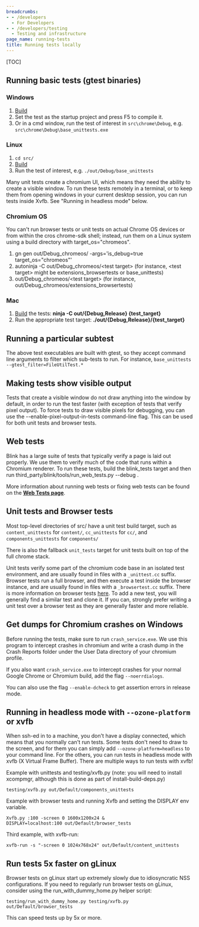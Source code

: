 ```yaml
---
breadcrumbs:
- - /developers
  - For Developers
- - /developers/testing
  - Testing and infrastructure
page_name: running-tests
title: Running tests locally
---
```


[TOC]

## Running basic tests (gtest binaries)

### Windows

1.  [Build](https://chromium.googlesource.com/chromium/src/+/HEAD/docs/windows_build_instructions.md)
2.  Set the test as the startup project and press F5 to compile it.
3.  Or in a cmd window, run the test of interest in `src\chrome\Debug`,
            e.g. `src\chrome\Debug\base_unittests.exe`

### Linux

1.  `cd src/`
2.  [Build](https://chromium.googlesource.com/chromium/src/+/HEAD/docs/linux/build_instructions.md)
3.  Run the test of interest, e.g. `./out/Debug/base_unittests`

Many unit tests create a chromium UI, which means they need the ability to
create a visible window. To run these tests remotely in a terminal, or to keep
them from opening windows in your current desktop session, you can run tests
inside Xvfb. See "Running in headless mode" below.

### **Chromium OS**

You can't run browser tests or unit tests on actual Chrome OS devices or from
within the cros chrome-sdk shell; instead, run them on a Linux system using a
build directory with target_os="chromeos".

1.  gn gen out/Debug_chromeos/ -args='is_debug=true
            target_os="chromeos"'
2.  autoninja -C out/Debug_chromeos/&lt;test target&gt; (for instance,
            &lt;test target&gt; might be extensions_browsertests or
            base_unittests)
3.  out/Debug_chromeos/&lt;test target&gt; (for instance,
            out/Debug_chromeos/extensions_browsertests)

### Mac

1.  [Build](https://chromium.googlesource.com/chromium/src/+/HEAD/docs/mac_build_instructions.md)
            the tests: **ninja -C out/{Debug,Release} {test_target}**
2.  Run the appropriate test target:
            **./out/{Debug,Release}/{test_target}**

## Running a particular subtest

The above test executables are built with gtest, so they accept command line
arguments to filter which sub-tests to run. For instance, `base_unittests
--gtest_filter=FileUtilTest.*`

## Making tests show visible output

Tests that create a visible window do not draw anything into the window by
default, in order to run the test faster (with exception of tests that verify
pixel output). To force tests to draw visible pixels for debugging, you can use
the --enable-pixel-output-in-tests command-line flag. This can be used for both
unit tests and browser tests.

## Web tests

Blink has a large suite of tests that typically verify a page is laid out
properly. We use them to verify much of the code that runs within a Chromium
renderer.
To run these tests, build the blink_tests target and then run
third_party/blink/tools/run_web_tests.py --debug .

More information about running web tests or fixing web tests can be found on the
[**Web Tests
page**](https://chromium.googlesource.com/chromium/src/+/HEAD/docs/testing/web_tests.md).

## **Unit tests and Browser tests**

Most top-level directories of src/ have a unit test build target, such as
`content_unittests` for `content/`, `cc_unittests` for `cc/`, and
`components_unittests` for `components/`

There is also the fallback `unit_tests` target for unit tests built on top of
the full chrome stack.

Unit tests verify some part of the chromium code base in an isolated test
environment, and are usually found in files with a `_unittest.cc` suffix.
Browser tests run a full browser, and then execute a test inside the browser
instance, and are usually found in files with a `_browsertest.cc` suffix. There
is more information on browser tests [here](/developers/testing/browser-tests).
To add a new test, you will generally find a similar test and clone it. If you
can, strongly prefer writing a unit test over a browser test as they are
generally faster and more reliable.

## Get dumps for Chromium crashes on Windows

Before running the tests, make sure to run `crash_service.exe`. We use this
program to intercept crashes in chromium and write a crash dump in the Crash
Reports folder under the User Data directory of your chromium profile.

If you also want `crash_service.exe` to intercept crashes for your normal Google
Chrome or Chromium build, add the flag `--noerrdialogs`.

You can also use the flag `--enable-dcheck` to get assertion errors in release
mode.

## Running in headless mode with `--ozone-platform` or xvfb

When ssh-ed in to a machine, you don't have a display connected, which means
that you normally can't run tests. Some tests don't need to draw to the screen,
and for them you can simply add `--ozone-platform=headless` to your command
line. For the others, you can run tests in headless mode with xvfb (X Virtual
Frame Buffer). There are multiple ways to run tests with xvfb!

Example with unittests and testing/xvfb.py (note: you will need to install
xcompmgr, although this is done as part of install-build-deps.py)

```
testing/xvfb.py out/Default/components_unittests
```

Example with browser tests and running Xvfb and setting the DISPLAY env
variable.

```
Xvfb.py :100 -screen 0 1600x1200x24 &
DISPLAY=localhost:100 out/Default/browser_tests
```

Third example, with xvfb-run:

```
xvfb-run -s "-screen 0 1024x768x24" out/Default/content_unittests
```

## **Run tests 5x faster on gLinux**

Browser tests on gLinux start up extremely slowly due to idiosyncratic NSS
configurations. If you need to regularly run browser tests on gLinux, consider
using the run_with_dummy_home.py helper script:

```
testing/run_with_dummy_home.py testing/xvfb.py out/Default/browser_tests
```

This can speed tests up by 5x or more.
